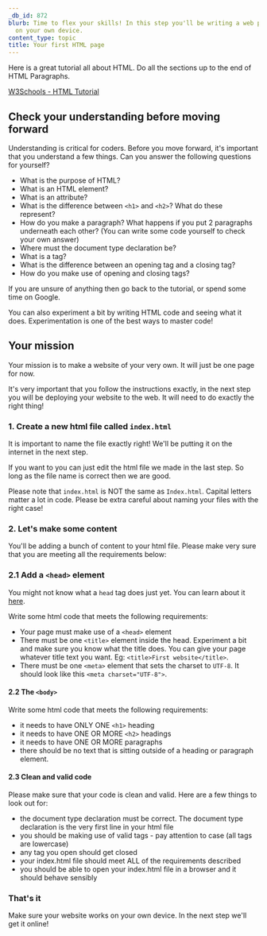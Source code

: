 ```yaml
---
_db_id: 872
blurb: Time to flex your skills! In this step you'll be writing a web page from scratch
  on your own device.
content_type: topic
title: Your first HTML page
---
```


Here is a great tutorial all about HTML. Do all the sections up to the end of HTML Paragraphs.

[W3Schools - HTML Tutorial](https://www.w3schools.com/html/html_intro.asp)

## Check your understanding before moving forward

Understanding is critical for coders. Before you move forward, it's important that you understand a few things. Can you answer the following questions for yourself?

- What is the purpose of HTML?
- What is an HTML element?
- What is an attribute?
- What is the difference between `<h1>` and `<h2>`? What do these represent?
- How do you make a paragraph? What happens if you put 2 paragraphs underneath each other? (You can write some code yourself to check your own answer)
- Where must the document type declaration be?
- What is a tag? 
- What is the difference between an opening tag and a closing tag?
- How do you make use of opening and closing tags?

If you are unsure of anything then go back to the tutorial, or spend some time on Google.

You can also experiment a bit by writing HTML code and seeing what it does. Experimentation is one of the best ways to master code!

## Your mission 

Your mission is to make a website of your very own. It will just be one page for now. 

It's very important that you follow the instructions exactly, in the next step you will be deploying your website to the web.  It will need to do exactly the right thing!

### 1. Create a new html file called `index.html`

It is important to name the file exactly right! We'll be putting it on the internet in the next step. 

If you want to you can just edit the html file we made in the last step. So long as the file name is correct then we are good. 

Please note that `index.html` is NOT the same as `Index.html`. Capital letters matter a lot in code. Please be extra careful about naming your files with the right case!

### 2. Let's make some content 

You'll be adding a bunch of content to your html file. Please make very sure that you are meeting all the requirements below:

### 2.1 Add a `<head>` element

You might not know what a `head` tag does just yet. You can learn about it [here](https://www.w3schools.com/html/html_head.asp).

Write some html code that meets the following requirements:

- Your page must make use of a `<head>` element 
- There must be one `<title>` element inside the head. Experiment a bit and make sure you know what the title does. You can give your page whatever title text you want. Eg: `<title>First website</title>`. 
- There must be one `<meta>` element that sets the charset to `UTF-8`. It should look like this `<meta charset="UTF-8">`. 

#### 2.2 The `<body>`

Write some html code that meets the following requirements:

- it needs to have ONLY ONE `<h1>` heading 
- it needs to have ONE OR MORE `<h2>` headings
- it needs to have ONE OR MORE paragraphs
- there should be no text that is sitting outside of a heading or paragraph element.

#### 2.3 Clean and valid code

Please make sure that your code is clean and valid. Here are a few things to look out for:

- the document type declaration must be correct. The document type declaration is the very first line in your html file
- you should be making use of valid tags - pay attention to case (all tags are lowercase)
- any tag you open should get closed
- your index.html file should meet ALL of the requirements described
- you should be able to open your index.html file in a browser and it should behave sensibly

### That's it 

Make sure your website works on your own device. In the next step we'll get it online!
